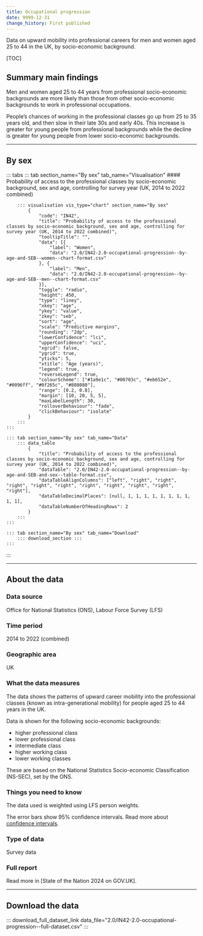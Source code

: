 ```yaml
---
title: Occupational progression
date: 9999-12-31
change_history: First published
---
```


Data on upward mobility into professional careers for men and women aged 25 to 44 in the UK, by socio-economic background.

[TOC]

## Summary main findings

Men and women aged 25 to 44 years from professional socio-economic backgrounds are more likely than those from other socio-economic backgrounds to work in professional occupations.

People’s chances of working in the professional classes go up from 25 to 35 years old, and then slow in their late 30s and early 40s. This increase is greater for young people from professional backgrounds while the decline is greater for young people from lower socio-economic backgrounds.

---

## By sex

::: tabs
    ::: tab section_name="By sex" tab_name="Visualisation"
        #### Probability of access to the professional classes by socio-economic background, sex and age, controlling for survey year (UK, 2014 to 2022 combined)

        ::: visualisation vis_type="chart" section_name="By sex"
            {
                "code": "IN42",
                "title": "Probability of access to the professional classes by socio-economic background, sex and age, controlling for survey year (UK, 2014 to 2022 combined)",
                "tooltipTitle": "",
                "data": [{
                    "label": "Women",
                    "data": "2.0/IN42-2.0-occupational-progression--by-age-and-SEB--women--chart-format.csv"
                }, {
                    "label": "Men",
                    "data": "2.0/IN42-2.0-occupational-progression--by-age-and-SEB--men--chart-format.csv"
                }],
                "toggle": "radio",
                "height": 450,
                "type": "liney",
                "xkey": "age",
                "ykey": "value",
                "zkey": "seb",
                "sort": "age",
                "scale": "Predictive margins",
                "rounding": "2dp",
                "lowerConfidence": "lci",
                "upperConfidence": "uci",
                "xgrid": false,
                "ygrid": true,
                "yticks": 5,
                "xtitle": "Age (years)",
                "legend": true,
                "reverseLegend": true,
                "colourScheme": ["#1a9e1c", "#00703c", "#eb652e", "#0096ff", "#0f265c", "#808080"],
                "range": [0.2, 0.8],
                "margin": [10, 20, 5, 5],
                "maxLabelLength": 30,
                "rolloverBehaviour": "fade",
                "clickBehaviour": "isolate"
            }
        :::
    :::

    ::: tab section_name="By sex" tab_name="Data"
        ::: data_table
            {
                "title": "Probability of access to the professional classes by socio-economic background, sex and age, controlling for survey year (UK, 2014 to 2022 combined)",
                "dataTable": "2.0/IN42-2.0-occupational-progression--by-age-and-SEB-and-sex--table-format.csv",
                "dataTableAlignColumns": ["left", "right", "right", "right", "right", "right", "right", "right", "right", "right", "right"],
                "dataTableDecimalPlaces": [null, 1, 1, 1, 1, 1, 1, 1, 1, 1, 1],
                "dataTableNumberOfHeadingRows": 2
            }
        :::
    :::

    ::: tab section_name="By sex" tab_name="Download"
        ::: download_section :::
    :::
:::

---

## About the data

### Data source
Office for National Statistics (ONS), Labour Force Survey (LFS)

### Time period
2014 to 2022 (combined)

### Geographic area
UK

### What the data measures
The data shows the patterns of upward career mobility into the professional classes (known as intra-generational mobility) for people aged 25 to 44 years in the UK.

Data is shown for the following socio-economic backgrounds:

* higher professional class
* lower professional class
* intermediate class
* higher working class
* lower working classes

These are based on the National Statistics Socio-economic Classification (NS-SEC), set by the ONS.

### Things you need to know
The data used is weighted using LFS person weights.

The error bars show 95% confidence intervals. Read more about [confidence intervals](https://dev.social-mobility.data.gov.uk/about-our-analysis#confidence-intervals).

### Type of data
Survey data

### Full report
Read more in [State of the Nation 2024 on GOV.UK].

---

## Download the data

::: download_full_dataset_link data_file="2.0/IN42-2.0-occupational-progression--full-dataset.csv" :::
